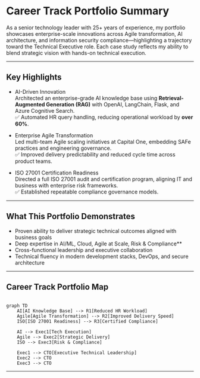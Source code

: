 # Career Track Portfolio Summary

As a senior technology leader with 25+ years of experience, my portfolio showcases enterprise-scale innovations across Agile transformation, AI architecture, and information security compliance—highlighting a trajectory toward the Technical Executive role. Each case study reflects my ability to blend strategic vision with hands-on technical execution.

---

## Key Highlights

-  AI-Driven Innovation  
  Architected an enterprise-grade AI knowledge base using **Retrieval-Augmented Generation (RAG)** with OpenAI, LangChain, Flask, and Azure Cognitive Search.  
  ✅ Automated HR query handling, reducing operational workload by **over 60%**.

-  Enterprise Agile Transformation  
  Led multi-team Agile scaling initiatives at Capital One, embedding SAFe practices and engineering governance.  
  ✅ Improved delivery predictability and reduced cycle time across product teams.

-  ISO 27001 Certification Readiness  
  Directed a full ISO 27001 audit and certification program, aligning IT and business with enterprise risk frameworks.  
  ✅ Established repeatable compliance governance models.

---

## What This Portfolio Demonstrates

- Proven ability to deliver strategic technical outcomes aligned with business goals  
- Deep expertise in AI/ML, Cloud, Agile at Scale, Risk & Compliance**  
- Cross-functional leadership and executive collaboration  
- Technical fluency in modern development stacks, DevOps, and secure architecture

---

## Career Track Portfolio Map

```mermaid

graph TD
    AI[AI Knowledge Base] --> R1[Reduced HR Workload]
    Agile[Agile Transformation] --> R2[Improved Delivery Speed]
    ISO[ISO 27001 Readiness] --> R3[Certified Compliance]

    AI --> Exec1[Tech Execution]
    Agile --> Exec2[Strategic Delivery]
    ISO --> Exec3[Risk & Compliance]

    Exec1 --> CTO[Executive Technical Leadership]
    Exec2 --> CTO
    Exec3 --> CTO

```

---

